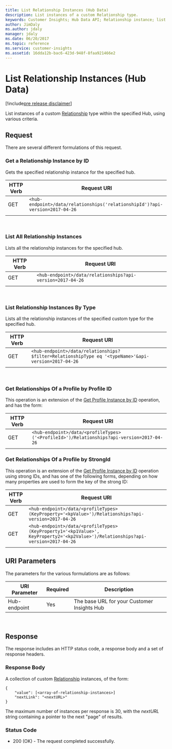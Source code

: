 ```yaml
---
title: List Relationship Instances (Hub Data)
description: List instances of a custom Relationship type. 
keywords: Customer Insights; Hub Data API; Relationship instance; list
author: JimDaly
ms.author: jdaly
manager: jdaly
ms.date: 06/20/2017
ms.topic: reference
ms.service: customer-insights 
ms.assetid: 16dda12b-bac6-423d-948f-8faa921466e2
---
```


List Relationship Instances (Hub Data)
====================================

[!include[pre release disclaimer](../../../includes/cc-beta-prerelease-disclaimer.md)]

List instances of a custom [Relationship](../types/relationship.md) type within the specified Hub, using various criteria.

## Request

There are several different formulations of this request.


### Get a Relationship Instance by ID

Gets the specified relationship instance for the specified hub.

|**HTTP Verb**|**Request URI**|
|-------------|---------------|
|GET|`<hub-endpoint>/data/relationships('relationshipId')?api-version=2017-04-26`|
| | |

<br>

### List All Relationship Instances

Lists all the relationship instances for the specified hub.

|**HTTP Verb**|**Request URI**|
|-------------|---------------|
|GET|`<hub-endpoint>/data/relationships?api-version=2017-04-26`|
| | |

<br>

### List Relationship Instances By Type

Lists all the relationship instances of the specified custom type for the specified hub.

|**HTTP Verb**|**Request URI**|
|-------------|---------------|
|GET|`<hub-endpoint>/data/relationships?$filter=RelationshipType eq '<typeName>'&api-version=2017-04-26`|
| | |

<br>

### Get Relationships Of a Profile by Profile ID

This operation is an extension of the [Get Profile Instance by ID](./profilegetinstanceid.md) operation, and has the form:

|**HTTP Verb**|**Request URI**|
|-------------|---------------|
|GET|`<hub-endpoint>/data/<profileTypes>('<ProfileId>')/Relationships?api-version=2017-04-26`|
| | |


### Get Relationships Of a Profile by StrongId

This operation is an extension of the [Get Profile Instance by ID](./profilegetinstanceid.md) operation using strong IDs, and has one of the following forms, depending on how many properties are used to form the key of the strong ID:

|**HTTP Verb**|**Request URI**|
|-------------|---------------|
|GET|`<hub-endpoint>/data/<profileTypes>(KeyProperty='<kpValue>')/Relationships?api-version=2017-04-26`|
|GET|`<hub-endpoint>/data/<profileTypes>(KeyProperty1='<kp1Value>', KeyProperty2='<kp2Value>')/Relationships?api-version=2017-04-26`|
| | |



## URI Parameters

The parameters for the various formulations are as follows:

|**URI Parameter**|**Required**|**Description**|
| --------------- | ---------- | ------------- |
|Hub-endpoint|Yes|The base URL for your Customer Insights Hub|


<br/>

## Response 
The response includes an HTTP status code, a response body and a set of response headers.  

### Response Body

A collection of custom [Relationship](../types/relationship.md) instances, of the form: 

```{json}
{
    "value": [<array-of-relationship-instances>]
    "nextLink": "<nextURL>"
}
```
The maximum number of instances per response is 30, with the _nextURL_ string containing a pointer to the next "page" of results.

### Status Code

* 200 (OK) - The request completed successfully.  
